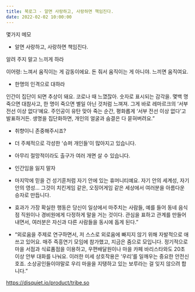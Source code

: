 ```yaml
---
title: 북로그 - 알면 사랑하고, 사랑하면 책임진다.
date: 2022-02-02 10:00:00
---
```


몇가지 메모

- 알면 사랑하고, 사랑하면 책임진다.

알려 주지 말고 느끼게 하라

이어령: 느껴서 움직이는 게 감동이에요. 돈 줘서 움직이는 게 아니야. 느끼면 움직여요.

- 한명의 인격으로 대하라

인간이 집단이 되면 추상이 돼요. 코로나 때 느꼈잖아. 숫자로 표시되는 감각을. 몇백 명 죽으면 대참사고, 한 명이 죽으면 별일 아닌 것처럼 느껴져. 그게 바로 레마르크의 ‘서부 전선 이상 없다’예요. 주인공이 유탄 맞아 죽는 순간, 평화롭게 ‘서부 전선 이상 없다’고 발표하거든. 생명을 집단화하면, 개인의 얼굴과 숨결은 다 묻혀버려요.”

- 취향이니 존중해주시죠?

- 더 주체적으로 각성한 ‘슈퍼 개인들’이 많아지고 있습니다.

- 아무리 절망적이라도 출구가 여러 개면 살 수 있습니다.

- 인간임을 잃지 말자

- 마지막에 믿을 건 성기훈처럼 자기 안에 있는 휴머니티예요. 자기 안의 세계성, 자기 안의 영성… 그것이 치킨게임 같은, 오징어게임 같은 세상에서 여러분을 아름다운 승자로 만듭니다.

- 효과가 가장 확실한 행동은 당신이 일상에서 마주치는 사람들, 예를 들어 동네 음식점 직원이나 경비원에게 다정하게 말을 거는 것이다. 관심을 표하고 관계를 만들어내면서, 여러분은 자신과 다른 사람들을 동시에 돕게 된다.”

- “외로움을 주제로 연구하면서, 저 스스로 외로움에 빠지지 않기 위해 자발적으로 애쓰고 있어요. 매주 즉흥연기 모임에 참가했고, 지금은 줌으로 모입니다. 정기적으로 마을 서점과 식료품점을 이용하고, 우편배달원이나 마을 카페 바리스타와도 20초 이상 안부 대화를 나눠요. 이러한 미세 상호작용은 ‘우리’를 일깨우는 중요한 안전신호죠. 소상공인들이야말로 우리 마을을 지탱하고 있는 보루라는 걸 잊지 않으려 합니다.”

https://disquiet.io/product/tribe.so